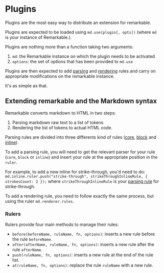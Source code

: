 # Plugins


Plugins are the most easy way to distribute an extension for remarkable.

Plugins are expected to be loaded using `md.use(plugin[, opts])` (where `md` is
your instance of Remarkable.).

Plugins are nothing more than a function taking two arguments:

1. `md`: the Remarkable instance on which the plugin needs to be activated
2. `options`: the set of options that has been provided to `md.use`

Plugins are then expected to add [parsing][parser] and [rendering][renderer]
rules and carry on appropriate modifications on the remarkable instance.

It's as simple as that.

## Extending remarkable and the Markdown syntax

Remarkable converts markdown to HTML in two steps:

1. Parsing markdown raw text to a list of tokens
2. Rendering the list of tokens to actual HTML code.

Parsing rules are divided into three differents kind of rules
([core][core parsing], [block][block parsing] and [inline][inline parsing]).

To add a parsing rule, you will need to get the relevant parser for your rule
(`core`, `block` or `inline`) and insert your rule at the appropriate position
in the `ruler`.

For example, to add a new inline for strike-through, you'd need to do:
`md.inline.ruler.push("strike-through", strikeThroughInlineRule, { strokesCount:
2 });` where `strikeThroughInlineRule` is your [parsing rule][parser] for
strike-through.

To add a rendering rule, you need to follow exactly the same process, but using
the ruler `md.renderer.rules`.

### Rulers

Rulers provide four main methods to manage their rules:

* `before(beforeName, ruleName, fn, options)`: inserts a new rule before the
  rule `beforeName`.
* `after(afterName, ruleName, fn, options)`: inserts a new rule after the
  rule `afterName`.
* `push(ruleName, fn, options)`: inserts a new rule at the end of the rule list.
* `at(ruleName, fn, options)`: replace the rule `ruleName` with a new rule.

[parser]: parser.md
[renderer]: renderer.md
[core parsing]: parsing_core.md
[block parsing]: parsing_block.md
[inline parsing]: parsing_inline.md
